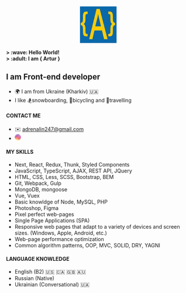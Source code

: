<p align="center" width="100%">
    <img width="100px" src="https://github.com/i-am-artur/I-am-artur/blob/master/images/faviconM.jpg">
</p>

<b>
&gt; :wave: Hello World!<br>
&gt; :adult: I am { Artur }
</b>

## I am Front-end developer

- :earth_africa: I am from Ukraine (Kharkiv) :ukraine:<br/>
- I like :snowboarder:snowboarding, :bicyclist:bicycling and :luggage:travelling
  <br/>

#### CONTACT ME

- :envelope: adrenalin247@gmail.com
- [<img style="border-radius: 10px; width: 16px;" src="https://github.com/i-am-artur/I-am-artur/blob/master/images/instagram.png">](https://www.instagram.com/a_r_t_u_r_karapetyan/)

#### MY SKILLS

- Next, React, Redux, Thunk, Styled Components<br/>
- JavaScript, TypeScript, AJAX, REST API, JQuery<br/>
- HTML, CSS, Less, SCSS, Bootstrap, BEM <br/>
- Git, Webpack, Gulp <br/>
- MongoDB, mongoose
- Vue, Vuex<br/>
- Basic knowldge of Node, MySQL, PHP<br/>
- Photoshop, Figma <br/>
- Pixel perfect web-pages <br/>
- Single Page Applications (SPA) <br/>
- Responsive web pages that adapt to a variety of devices and screen sizes. (Windows, Apple, Android, etc.) <br/>
- Web-page performance optimization <br/>
- Common algorithm patterns, OOP, MVC, SOLID, DRY, YAGNI <br/>

#### LANGUAGE KNOWLEDGE

- English (B2) :us: :canada: :gb: :australia: <br>
- Russian (Native)<br>
- Ukrainian (Conversational) :ukraine:

